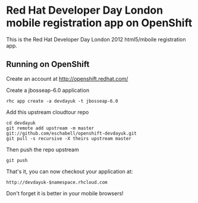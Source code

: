 Red Hat Developer Day London mobile registration app on OpenShift
=================================================================

This is the Red Hat Developer Day London 2012 html5/mboile registration app.

Running on OpenShift
--------------------

Create an account at http://openshift.redhat.com/

Create a jbosseap-6.0 application

    rhc app create -a devdayuk -t jbosseap-6.0

Add this upstream cloudtour repo

    cd devdayuk
    git remote add upstream -m master git://github.com/eschabell/openshift-devdayuk.git
    git pull -s recursive -X theirs upstream master

Then push the repo upstream

    git push

That's it, you can now checkout your application at:

    http://devdayuk-$namespace.rhcloud.com

Don't forget it is better in your mobile browsers!
